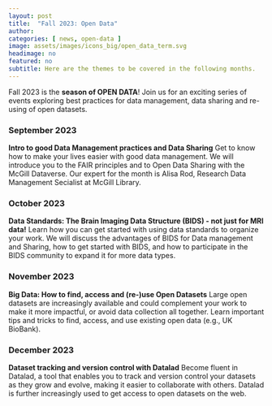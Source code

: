 ```yaml
---
layout: post
title:  "Fall 2023: Open Data"
author: 
categories: [ news, open-data ]
image: assets/images/icons_big/open_data_term.svg
headimage: no
featured: no
subtitle: Here are the themes to be covered in the following months.
---
```


Fall 2023 is the **season of OPEN DATA**! Join us for an exciting series of events exploring
best practices for data management, data sharing and re-using of open datasets.

### September 2023
**Intro to good Data Management practices and Data Sharing**
Get to know how to make your lives easier with good data management. We will introduce you to the FAIR principles 
and to Open Data Sharing with the McGill Dataverse. Our expert for the month is Alisa Rod, Research Data Management 
Secialist at McGill Library.

### October 2023
**Data Standards: The Brain Imaging Data Structure (BIDS) - not just for MRI data!**
Learn how you can get started with using data standards to organize your work. We will discuss the advantages of BIDS 
for Data management and Sharing, how to get started with BIDS, and how to participate in the BIDS community to expand 
it for more data types. 

### November 2023
**Big Data: How to find, access and (re-)use Open Datasets**
Large open datasets are increasingly available and could complement your work to make it more impactful, or avoid 
data collection all together. Learn important tips and tricks to find, access, and use existing open data 
(e.g., UK BioBank).

### December 2023
**Dataset tracking and version control with Datalad**
Become fluent in Datalad, a tool that enables you to track and version control your datasets as they grow 
and evolve, making it easier to collaborate with others. Datalad is further increasingly used to get access to open 
datasets on the web. 
